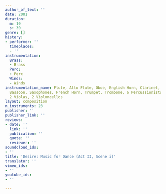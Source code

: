 ```yaml
---
author_of_text: ''
date: 2001
duration:
  m: 10
  s: 30
genre: []
history:
- performer: ''
  timeplaces:
  - ''
instrumentation:
  Brass:
  - Brass
  Perc:
  - Perc
  Winds:
  - Winds
instrumentation_name: Flute, Alto Flute, Oboe, English Horn, Clarinet, Bass Clarinet,
  Bassoon, Saxophones, French Horn, Trumpet, Trombone, 6 Percussionists, 2 Violins,
  2 Violas, 2 Violoncellos
layout: composition
n_instruments: 23
publisher: ''
publisher_link: ''
reviews:
- date: ''
  link: ''
  publication: ''
  quote: ''
  reviewer: ''
soundcloud_ids:
- ''
title: 'Desire: Music for Dance (Act II, Scene i)'
translator: ''
vimeo_ids:
- ''
youtube_ids:
- ''

---
```

